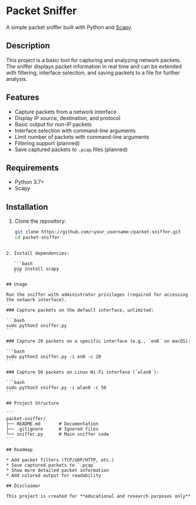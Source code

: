 
# Packet Sniffer

A simple packet sniffer built with Python and [Scapy](https://scapy.net/).

## Description
This project is a basic tool for capturing and analyzing network packets.  
The sniffer displays packet information in real time and can be extended with filtering, interface selection, and saving packets to a file for further analysis.

## Features
- Capture packets from a network interface
- Display IP source, destination, and protocol
- Basic output for non-IP packets
- Interface selection with command-line arguments
- Limit number of packets with command-line arguments
- Filtering support (planned)
- Save captured packets to `.pcap` files (planned)

## Requirements
- Python 3.7+
- Scapy

## Installation
1. Clone the repository:
   ```bash
   git clone https://github.com/<your_username>/packet-sniffer.git
   cd packet-sniffer
````

2. Install dependencies:

   ```bash
   pip install scapy
   ```

## Usage

Run the sniffer with administrator privileges (required for accessing the network interface).

### Capture packets on the default interface, unlimited:

```bash
sudo python3 sniffer.py
```

### Capture 20 packets on a specific interface (e.g., `en0` on macOS):

```bash
sudo python3 sniffer.py -i en0 -c 20
```

### Capture 50 packets on Linux Wi-Fi interface (`wlan0`):

```bash
sudo python3 sniffer.py -i wlan0 -c 50
```

## Project Structure

```
packet-sniffer/
├── README.md       # Documentation
├── .gitignore      # Ignored files
└── sniffer.py      # Main sniffer code
```

## Roadmap

* Add packet filters (TCP/UDP/HTTP, etc.)
* Save captured packets to `.pcap`
* Show more detailed packet information
* Add colored output for readability

## Disclaimer

This project is created for **educational and research purposes only**
